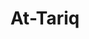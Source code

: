 ---
title: "At-Tariq"
arabic: "الطارق"
no: 86
arabic_no: ٨٦
ayah: 17
prev: al-buruj
next: al-ala
---